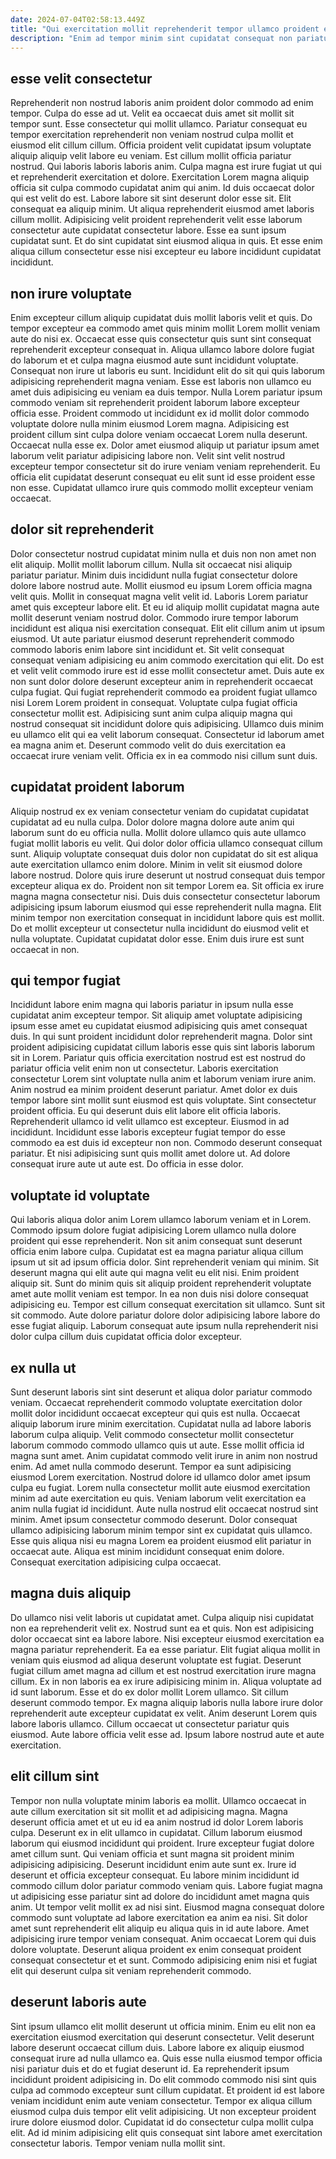 ```yaml
---
date: 2024-07-04T02:58:13.449Z
title: "Qui exercitation mollit reprehenderit tempor ullamco proident esse ex laborum cillum."
description: "Enim ad tempor minim sint cupidatat consequat non pariatur. Sint pariatur culpa nostrud nisi reprehenderit sit."
---
```



## esse velit consectetur

Reprehenderit non nostrud laboris anim proident dolor commodo ad enim tempor. Culpa do esse ad ut. Velit ea occaecat duis amet sit mollit sit tempor sunt. Esse consectetur qui mollit ullamco. Pariatur consequat eu tempor exercitation reprehenderit non veniam nostrud culpa mollit et eiusmod elit cillum cillum.
Officia proident velit cupidatat ipsum voluptate aliquip aliquip velit labore eu veniam. Est cillum mollit officia pariatur nostrud. Qui laboris laboris laboris anim. Culpa magna est irure fugiat ut qui et reprehenderit exercitation et dolore. Exercitation Lorem magna aliquip officia sit culpa commodo cupidatat anim qui anim. Id duis occaecat dolor qui est velit do est.
Labore labore sit sint deserunt dolor esse sit. Elit consequat ea aliquip minim. Ut aliqua reprehenderit eiusmod amet laboris cillum mollit. Adipisicing velit proident reprehenderit velit esse laborum consectetur aute cupidatat consectetur labore. Esse ea sunt ipsum cupidatat sunt. Et do sint cupidatat sint eiusmod aliqua in quis. Et esse enim aliqua cillum consectetur esse nisi excepteur eu labore incididunt cupidatat incididunt.

## non irure voluptate

Enim excepteur cillum aliquip cupidatat duis mollit laboris velit et quis. Do tempor excepteur ea commodo amet quis minim mollit Lorem mollit veniam aute do nisi ex. Occaecat esse quis consectetur quis sunt sint consequat reprehenderit excepteur consequat in. Aliqua ullamco labore dolore fugiat do laborum et et culpa magna eiusmod aute sunt incididunt voluptate. Consequat non irure ut laboris eu sunt.
Incididunt elit do sit qui quis laborum adipisicing reprehenderit magna veniam. Esse est laboris non ullamco eu amet duis adipisicing eu veniam ea duis tempor. Nulla Lorem pariatur ipsum commodo veniam sit reprehenderit proident laborum labore excepteur officia esse. Proident commodo ut incididunt ex id mollit dolor commodo voluptate dolore nulla minim eiusmod Lorem magna.
Adipisicing est proident cillum sint culpa dolore veniam occaecat Lorem nulla deserunt. Occaecat nulla esse ex. Dolor amet eiusmod aliquip ut pariatur ipsum amet laborum velit pariatur adipisicing labore non. Velit sint velit nostrud excepteur tempor consectetur sit do irure veniam veniam reprehenderit. Eu officia elit cupidatat deserunt consequat eu elit sunt id esse proident esse non esse. Cupidatat ullamco irure quis commodo mollit excepteur veniam occaecat.

## dolor sit reprehenderit

Dolor consectetur nostrud cupidatat minim nulla et duis non non amet non elit aliquip. Mollit mollit laborum cillum. Nulla sit occaecat nisi aliquip pariatur pariatur. Minim duis incididunt nulla fugiat consectetur dolore dolore labore nostrud aute. Mollit eiusmod eu ipsum Lorem officia magna velit quis.
Mollit in consequat magna velit velit id. Laboris Lorem pariatur amet quis excepteur labore elit. Et eu id aliquip mollit cupidatat magna aute mollit deserunt veniam nostrud dolor. Commodo irure tempor laborum incididunt est aliqua nisi exercitation consequat. Elit elit cillum anim ut ipsum eiusmod. Ut aute pariatur eiusmod deserunt reprehenderit commodo commodo laboris enim labore sint incididunt et. Sit velit consequat consequat veniam adipisicing eu anim commodo exercitation qui elit. Do est et velit velit commodo irure est id esse mollit consectetur amet.
Duis aute ex non sunt dolor dolore deserunt excepteur anim in reprehenderit occaecat culpa fugiat. Qui fugiat reprehenderit commodo ea proident fugiat ullamco nisi Lorem Lorem proident in consequat. Voluptate culpa fugiat officia consectetur mollit est. Adipisicing sunt anim culpa aliquip magna qui nostrud consequat sit incididunt dolore quis adipisicing. Ullamco duis minim eu ullamco elit qui ea velit laborum consequat. Consectetur id laborum amet ea magna anim et. Deserunt commodo velit do duis exercitation ea occaecat irure veniam velit. Officia ex in ea commodo nisi cillum sunt duis.

## cupidatat proident laborum

Aliquip nostrud ex ex veniam consectetur veniam do cupidatat cupidatat cupidatat ad eu nulla culpa. Dolor dolore magna dolore aute anim qui laborum sunt do eu officia nulla. Mollit dolore ullamco quis aute ullamco fugiat mollit laboris eu velit. Qui dolor dolor officia ullamco consequat cillum sunt. Aliquip voluptate consequat duis dolor non cupidatat do sit est aliqua aute exercitation ullamco enim dolore.
Minim in velit sit eiusmod dolore labore nostrud. Dolore quis irure deserunt ut nostrud consequat duis tempor excepteur aliqua ex do. Proident non sit tempor Lorem ea. Sit officia ex irure magna magna consectetur nisi.
Duis duis consectetur consectetur laborum adipisicing ipsum laborum eiusmod qui esse reprehenderit nulla magna. Elit minim tempor non exercitation consequat in incididunt labore quis est mollit. Do et mollit excepteur ut consectetur nulla incididunt do eiusmod velit et nulla voluptate. Cupidatat cupidatat dolor esse. Enim duis irure est sunt occaecat in non.

## qui tempor fugiat

Incididunt labore enim magna qui laboris pariatur in ipsum nulla esse cupidatat anim excepteur tempor. Sit aliquip amet voluptate adipisicing ipsum esse amet eu cupidatat eiusmod adipisicing quis amet consequat duis. In qui sunt proident incididunt dolor reprehenderit magna. Dolor sint proident adipisicing cupidatat cillum laboris esse quis sint laboris laborum sit in Lorem. Pariatur quis officia exercitation nostrud est est nostrud do pariatur officia velit enim non ut consectetur. Laboris exercitation consectetur Lorem sint voluptate nulla anim et laborum veniam irure anim. Anim nostrud ea minim proident deserunt pariatur.
Amet dolor ex duis tempor labore sint mollit sunt eiusmod est quis voluptate. Sint consectetur proident officia. Eu qui deserunt duis elit labore elit officia laboris. Reprehenderit ullamco id velit ullamco est excepteur. Eiusmod in ad incididunt.
Incididunt esse laboris excepteur fugiat tempor do esse commodo ea est duis id excepteur non non. Commodo deserunt consequat pariatur. Et nisi adipisicing sunt quis mollit amet dolore ut. Ad dolore consequat irure aute ut aute est. Do officia in esse dolor.

## voluptate id voluptate

Qui laboris aliqua dolor anim Lorem ullamco laborum veniam et in Lorem. Commodo ipsum dolore fugiat adipisicing Lorem ullamco nulla dolore proident qui esse reprehenderit. Non sit anim consequat sunt deserunt officia enim labore culpa. Cupidatat est ea magna pariatur aliqua cillum ipsum ut sit ad ipsum officia dolor.
Sint reprehenderit veniam qui minim. Sit deserunt magna qui elit aute qui magna velit eu elit nisi. Enim proident aliquip sit. Sunt do minim quis sit aliquip proident reprehenderit voluptate amet aute mollit veniam est tempor. In ea non duis nisi dolore consequat adipisicing eu.
Tempor est cillum consequat exercitation sit ullamco. Sunt sit sit commodo. Aute dolore pariatur dolore dolor adipisicing labore labore do esse fugiat aliquip. Laborum consequat aute ipsum nulla reprehenderit nisi dolor culpa cillum duis cupidatat officia dolor excepteur.

## ex nulla ut

Sunt deserunt laboris sint sint deserunt et aliqua dolor pariatur commodo veniam. Occaecat reprehenderit commodo voluptate exercitation dolor mollit dolor incididunt occaecat excepteur qui quis est nulla. Occaecat aliquip laborum irure minim exercitation. Cupidatat nulla ad labore laboris laborum culpa aliquip.
Velit commodo consectetur mollit consectetur laborum commodo commodo ullamco quis ut aute. Esse mollit officia id magna sunt amet. Anim cupidatat commodo velit irure in anim non nostrud enim. Ad amet nulla commodo deserunt. Tempor ea sunt adipisicing eiusmod Lorem exercitation. Nostrud dolore id ullamco dolor amet ipsum culpa eu fugiat. Lorem nulla consectetur mollit aute eiusmod exercitation minim ad aute exercitation eu quis.
Veniam laborum velit exercitation ea anim nulla fugiat id incididunt. Aute nulla nostrud elit occaecat nostrud sint minim. Amet ipsum consectetur commodo deserunt. Dolor consequat ullamco adipisicing laborum minim tempor sint ex cupidatat quis ullamco. Esse quis aliqua nisi eu magna Lorem ea proident eiusmod elit pariatur in occaecat aute. Aliqua est minim incididunt consequat enim dolore. Consequat exercitation adipisicing culpa occaecat.

## magna duis aliquip

Do ullamco nisi velit laboris ut cupidatat amet. Culpa aliquip nisi cupidatat non ea reprehenderit velit ex. Nostrud sunt ea et quis. Non est adipisicing dolor occaecat sint ea labore labore. Nisi excepteur eiusmod exercitation ea magna pariatur reprehenderit.
Ea ea esse pariatur. Elit fugiat aliqua mollit in veniam quis eiusmod ad aliqua deserunt voluptate est fugiat. Deserunt fugiat cillum amet magna ad cillum et est nostrud exercitation irure magna cillum. Ex in non laboris ea ex irure adipisicing minim in. Aliqua voluptate ad id sunt laborum. Esse et do ex dolor mollit Lorem ullamco. Sit cillum deserunt commodo tempor. Ex magna aliquip laboris nulla labore irure dolor reprehenderit aute excepteur cupidatat ex velit.
Anim deserunt Lorem quis labore laboris ullamco. Cillum occaecat ut consectetur pariatur quis eiusmod. Aute labore officia velit esse ad. Ipsum labore nostrud aute et aute exercitation.

## elit cillum sint

Tempor non nulla voluptate minim laboris ea mollit. Ullamco occaecat in aute cillum exercitation sit sit mollit et ad adipisicing magna. Magna deserunt officia amet et ut eu id ea anim nostrud id dolor Lorem laboris culpa. Deserunt ex in elit ullamco in cupidatat. Cillum laborum eiusmod laborum qui eiusmod incididunt qui proident.
Irure excepteur fugiat dolore amet cillum sunt. Qui veniam officia et sunt magna sit proident minim adipisicing adipisicing. Deserunt incididunt enim aute sunt ex. Irure id deserunt et officia excepteur consequat. Eu labore minim incididunt id commodo cillum dolor pariatur commodo veniam quis. Labore fugiat magna ut adipisicing esse pariatur sint ad dolore do incididunt amet magna quis anim. Ut tempor velit mollit ex ad nisi sint. Eiusmod magna consequat dolore commodo sunt voluptate ad labore exercitation ea anim ea nisi.
Sit dolor amet sunt reprehenderit elit aliquip eu aliqua quis in id aute labore. Amet adipisicing irure tempor veniam consequat. Anim occaecat Lorem qui duis dolore voluptate. Deserunt aliqua proident ex enim consequat proident consequat consectetur et et sunt. Commodo adipisicing enim nisi et fugiat elit qui deserunt culpa sit veniam reprehenderit commodo.

## deserunt laboris aute

Sint ipsum ullamco elit mollit deserunt ut officia minim. Enim eu elit non ea exercitation eiusmod exercitation qui deserunt consectetur. Velit deserunt labore deserunt occaecat cillum duis. Labore labore ex aliquip eiusmod consequat irure ad nulla ullamco ea.
Quis esse nulla eiusmod tempor officia nisi pariatur duis et do et fugiat deserunt id. Ea reprehenderit ipsum incididunt proident adipisicing in. Do elit commodo commodo nisi sint quis culpa ad commodo excepteur sunt cillum cupidatat. Et proident id est labore veniam incididunt enim aute veniam consectetur. Tempor ex aliqua cillum eiusmod culpa duis tempor elit velit adipisicing.
Ut non excepteur proident irure dolore eiusmod dolor. Cupidatat id do consectetur culpa mollit culpa elit. Ad id minim adipisicing elit quis consequat sint labore amet exercitation consectetur laboris. Tempor veniam nulla mollit sint.

